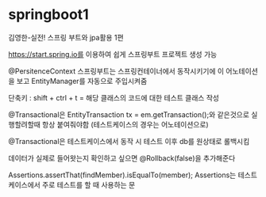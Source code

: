 # springboot1
김영한-실전! 스프링 부트와 jpa활용 1편

https://start.spring.io를 이용하여 쉽게 스프링부트 프로젝트 생성 가능

@PersitenceContext 스프링부트는 스프링컨테이너에서 동작시키기에 이 어노테이션을 보고 EntityManager를 자동으로 주입시켜줌

단축키 : shift + ctrl + t = 해당 클래스의 코드에 대한 테스트 클래스 작성

@Transactional은 EntityTransaction tx = em.getTransaction();와 같은것으로 실행할려할때 항상 붙여줘야함 (테스트케이스의 경우는 어노테이션으로)

@Transactional은 테스트케이스에서 동작 시 테스트 이후 db를 원상태로 롤백시킴

데이터가 실제로 들어왓는지 확인하고 싶으면 @Rollback(false)을 추가해준다

Assertions.assertThat(findMember).isEqualTo(member); Assertions는 테스트케이스에서 주로 테스트를 할 때 사용하는 문

